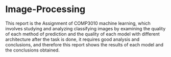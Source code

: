 # Image-Processing
This report is the Assignment of
COMP3010 machine learning, which involves
studying and analyzing classifying images by
examining the quality of each method of
prediction and the quality of each model with
different architecture after the task is done, it
requires good analysis and conclusions, and
therefore this report shows the results of each
model and the conclusions obtained.
